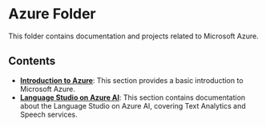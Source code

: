 # Azure Folder

This folder contains documentation and projects related to Microsoft Azure.

## Contents

- **[Introduction to Azure](./introduction_to_azure/README.md)**: This section provides a basic introduction to Microsoft Azure.
- **[Language Studio on Azure AI](./Language%20Studio%20on%20Azure%20AI/language_studio.md)**: This section contains documentation about the Language Studio on Azure AI, covering Text Analytics and Speech services.

